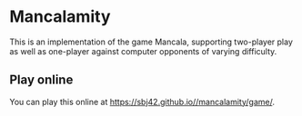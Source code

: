 # Mancalamity

This is an implementation of the game Mancala, supporting two-player play as well as one-player against computer opponents of varying difficulty.

## Play online

You can play this online at https://sbj42.github.io//mancalamity/game/.
